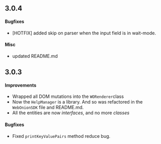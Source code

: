 ## 3.0.4
#### Bugfixes
+ [HOTFIX] added skip on parser when the input field is in wait-mode.

#### Misc
+ updated README.md

## 3.0.3

#### Improvements
+ Wrapped all DOM mutations into the ```WORenderer```class
+ Now the ```HelpManager``` is a library. And so was refactored in the ```WebOnionSDK``` file and README.md.
+ All the entities are now *interfaces*, and no more *classes*

#### Bugfixes
+ Fixed ```printKeyValuePairs``` method reduce bug.
